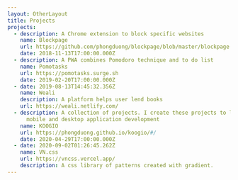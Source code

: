 ```yaml
---
layout: OtherLayout
title: Projects
projects:
  - description: A Chrome extension to block specific websites
    name: Blockpage
    url: https://github.com/phongduong/blockpage/blob/master/blockpage.crx
    date: 2018-11-13T17:00:00.000Z
  - description: A PWA combines Pomodoro technique and to do list
    name: Pomotasks
    url: https://pomotasks.surge.sh
    date: 2019-02-20T17:00:00.000Z
  - date: 2019-08-13T14:45:32.356Z
    name: Weali
    description: A platform helps user lend books
    url: https://weali.netlify.com/
  - description: A collection of projects. I create these projects to learn about
      mobile and desktop application development
    name: KOOGIO
    url: https://phongduong.github.io/koogio/#/
    date: 2020-04-29T17:00:00.000Z
  - date: 2020-09-02T01:26:45.262Z
    name: VN.css
    url: https://vncss.vercel.app/
    description: A css library of patterns created with gradient.
---
```

<pages-Projects />

